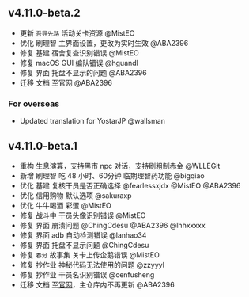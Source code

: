 ## v4.11.0-beta.2

- 更新 `吾导先路` 活动关卡资源 @MistEO
- 优化 刷理智 主界面设置，更改为实时生效 @ABA2396
- 修复 基建 宿舍复查识别错误 @MistEO
- 修复 macOS GUI 编队错误 @hguandl
- 修复 界面 托盘不显示的问题 @ABA2396
- 迁移 文档 至官网 @ABA2396

### For overseas

- Updated translation for YostarJP @wallsman


## v4.11.0-beta.1

- 重构 生息演算，支持黑市 npc 对话，支持刷粗制赤金 @WLLEGit
- 新增 刷理智 吃 48 小时、60分钟 临期理智药功能 @bigqiao
- 优化 基建 复核干员是否正确选择 @fearlessxjdx @MistEO @ABA2396
- 优化 信用购物 默认选项 @sakuraxp
- 优化 牛牛喝酒 彩蛋 @MistEO
- 修复 战斗中 干员头像识别错误 @MistEO
- 修复 界面 崩溃问题 @ChingCdesu @ABA2396 @lhhxxxxx
- 修复 界面 adb 自动检测错误 @lanhao34
- 修复 界面 托盘不显示问题 @ChingCdesu
- 修复 `春分` 故事集 关卡上传企鹅错误 @MistEO
- 修复 抄作业 神秘代码无法使用的问题 @zzyyyl
- 修复 抄作业 干员名识别错误 @cenfusheng
- 迁移 文档 至[官网](https://maa.plus/docs/)，主仓库内不再更新 @ABA2396
